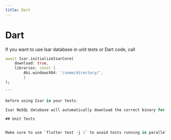 ```yaml
---
title: Dart
---
```


# Dart

If you want to use Isar database in unit tests or Dart code, call

````dart
await Isar.initializeIsarCore(
    download: true,
    libraries: const {
        Abi.windowsX64: '/some/directory/',
        }
);

```

before using Isar in your tests.

Isar NoSQL database will automatically download the correct binary for your platform. You can also pass a `libraries` map to adjust the download location for each platform.

## Unit Tests


Make sure to use `flutter test -j 1` to avoid tests running in parallel. This would break the automatic download.
````
